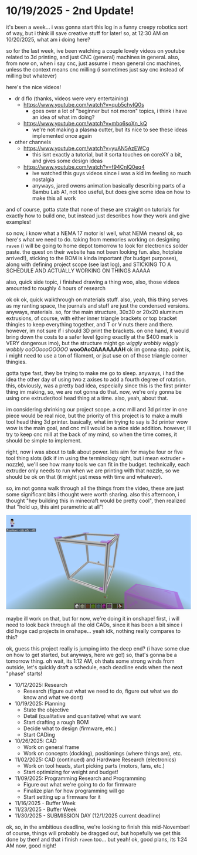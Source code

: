 # 10/19/2025 - 2nd Update!

it's been a week... i was gonna start this log in a funny creepy robotics sort of way, but i think ill save creative stuff for later! so, at 12:30 AM on 10/20/2025, what am i doing here?

so for the last week, ive been watching a couple lovely videos on youtube related to 3d printing, and just CNC (general) machines in general. also, from now on, when i say cnc, just assume i mean general cnc machines, unless the context means cnc milling (i sometimes just say cnc instead of milling but whatever)

here's the nice videos!
- dr d flo (thanks, videos were very entertaining)
    - https://www.youtube.com/watch?v=qub5chyIQ0s
        - goes over a lot of "beginner but not moron" topics, i think i have an idea of what im doing?
    - https://www.youtube.com/watch?v=mbo6soXn_kQ
        - we're not making a plasma cutter, but its nice to see these ideas implemented once again
- other channels
    - https://www.youtube.com/watch?v=yuAN5AzEWCg
        - this isnt exactly a tutorial, but it sorta touches on coreXY a bit, and gives some design ideas
    - https://www.youtube.com/watch?v=f94CnlQ0eq4
        - ive watched this guys videos since i was a kid im feeling so much nostalgia
        - anyways, jared owens animation basically describing parts of a Bambu Lab A1, not too useful, but does give some idea on how to make this all work

and of course, gotta state that none of these are straight on tutorials for exactly how to build one, but instead just describes how they work and give examples!

so now, i know what a NEMA 17 motor is! well, what NEMA means! ok, so here's what we need to do. taking from memories working on designing `raven` (i will be going to home depot tomorrow to look for electronics solder paste. the quest on their website has not been looking fun. also, hotplate arrived!), sticking to the BOM is kinda important (for budget purposes), along with defining project scope (see last log), and STICKING TO A SCHEDULE AND ACTUALLY WORKING ON THINGS AAAAA

also, quick side topic, i finished drawing a thing woo, also, those videos amounted to roughly 4 hours of research

ok ok ok, quick walkthrough on materials stuff. also, yeah, this thing serves as my ranting space, the journals and stuff are just the condensed versions. anyways, materials. so, for the main structure, 30x30 or 20x20 aluminum extrusions, of course, with either inner triangle brackets or top bracket thingies to keep everything together, and T or V nuts there and there. however, im not sure if i should 3D print the brackets. on one hand, it would bring down the costs to a safer level (going exactly at the $400 mark is VERY dangerous imo), but the structure might go *wiggly wobbly wiggly wobbly ooOOoooOOOOO* **wooOAoOAAAAAAAH** ok im gonna stop. point is, i might need to use a ton of filament, or jsut use on of those triangle corner thingies.

gotta type fast, they be trying to make me go to sleep. anyways, i had the idea the other day of using two z axises to add a fourth degree of rotation. this, obviously, was a pretty bad idea, especially since this is the first printer thing im making, so, we are not gonna do that. now, we're only gonna be using one extruder/tool head thing at a time. also, yeah, about that.

im considering shrinking our project scope. a cnc mill and 3d printer in one piece would be real nice, but the priority of this project is to make a multi tool head thing 3d printer. basically, what im trying to say is 3d printer wow wow is the main goal, and cnc mill would be a nice side addition. however, ill try to keep cnc mill at the back of my mind, so when the time comes, it should be simple to implement.

right, now i was about to talk about power. lets aim for maybe four or five tool thing slots (idk if im using the terminology right, but i mean extruder + nozzle), we'll see how many tools we can fit in the budget. technically, each extruder only needs to run when we are printing with that nozzle, so we should be ok on that (it might just mess with time and whatever).

so, im not gonna walk through all the things from the video, these are just some significant bits i thought were worth sharing. also this afternoon, i thought "hey building this in minecraft would be pretty cool", then realized that "hold up, this aint parametric at all"!

![hmm](</updatelogs/images/202510/10192025 - 1.png>)

maybe ill work on that, but for now, we're doing it in onshape! first, i will need to look back through all the old CADs, since it has been a bit since i did huge cad projects in onshape... yeah idk, nothing really compares to this?

ok, guess this project really is jumping into the deep end? (i have some clue on how to get started, but anyways, here we go!) so, that's gonna be a tomorrow thing. oh wait, its 1:12 AM, oh thats some strong winds from outside, let's quickly draft a schedule, each deadline ends when the next "phase" starts!

- 10/12/2025: Research
    - Research (figure out what we need to do, figure out what we do know and what we dont)
- 10/19/2025: Planning
    - State the objective
    - Detail (qualitative and quanitative) what we want
    - Start drafting a rough BOM
    - Decide what to design (firmware, etc.)
    - Start CADing
- 10/26/2025: CAD
    - Work on general frame
    - Work on concepts (docking), positionings (where things are), etc.
- 11/02/2025: CAD (continued) and Hardware Research (electronics)
    - Work on tool heads, start picking parts (motors, fans, etc.)
    - Start optimizing for weight and budget!
- 11/09/2025: Programming Research and Programming
    - Figure out what we're going to do for firmware
    - Finalize plan for how programming will go
    - Start setting up a firmware for it
- 11/16/2025 - Buffer Week
- 11/23/2025 - Buffer Week
- 11/30/2025 - SUBMISSION DAY (12/1/2025 current deadline)

ok, so, in the ambitious deadline, we're looking to finish this mid-November! of course, things will probably be dragged out, but hopefully we get this done by then! and that i finish `raven` too... but yeah! ok, good plans, its 1:24 AM now, good night!